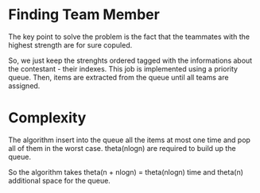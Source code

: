 # Finding Team Member

The key point to solve the problem is the fact that the teammates with the highest strength are for sure copuled.

So, we just keep the strenghts ordered tagged with the informations about the contestant - their indexes. This job is implemented using a priority queue.
Then, items are extracted from the queue until all teams are assigned.

# Complexity

The algorithm insert into the queue all the items at most one time and pop all of them in the worst case. theta(nlogn) are required to build up the queue.

So the algorithm takes theta(n + nlogn) = theta(nlogn) time and theta(n) additional space for the queue.